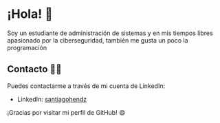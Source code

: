 # ¡Hola! 👋

Soy un estudiante de administración de sistemas y en mis tiempos libres apasionado por la ciberseguridad, también me gusta un poco la programación

## Contacto 🙍🏽

Puedes contactarme a través de mi cuenta de LinkedIn:

- LinkedIn: [santiagohendz](https://www.linkedin.com/in/santiagohendz/)

¡Gracias por visitar mi perfil de GitHub! 😄
